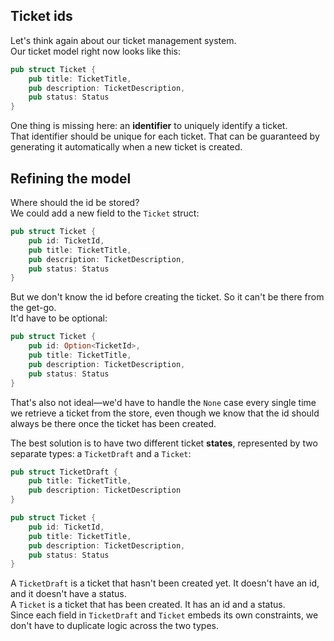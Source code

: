 ## Ticket ids

Let's think again about our ticket management system.\
Our ticket model right now looks like this:

```rust
pub struct Ticket {
    pub title: TicketTitle,
    pub description: TicketDescription,
    pub status: Status
}
```

One thing is missing here: an **identifier** to uniquely identify a ticket.\
That identifier should be unique for each ticket. That can be guaranteed by generating it automatically when
a new ticket is created.

## Refining the model

Where should the id be stored?\
We could add a new field to the `Ticket` struct:

```rust
pub struct Ticket {
    pub id: TicketId,
    pub title: TicketTitle,
    pub description: TicketDescription,
    pub status: Status
}
```

But we don't know the id before creating the ticket. So it can't be there from the get-go.\
It'd have to be optional:

```rust
pub struct Ticket {
    pub id: Option<TicketId>,
    pub title: TicketTitle,
    pub description: TicketDescription,
    pub status: Status
}
```

That's also not ideal—we'd have to handle the `None` case every single time we retrieve a ticket from the store,
even though we know that the id should always be there once the ticket has been created.

The best solution is to have two different ticket **states**, represented by two separate types:
a `TicketDraft` and a `Ticket`:

```rust
pub struct TicketDraft {
    pub title: TicketTitle,
    pub description: TicketDescription
}

pub struct Ticket {
    pub id: TicketId,
    pub title: TicketTitle,
    pub description: TicketDescription,
    pub status: Status
}
```

A `TicketDraft` is a ticket that hasn't been created yet. It doesn't have an id, and it doesn't have a status.\
A `Ticket` is a ticket that has been created. It has an id and a status.\
Since each field in `TicketDraft` and `Ticket` embeds its own constraints, we don't have to duplicate logic
across the two types.
